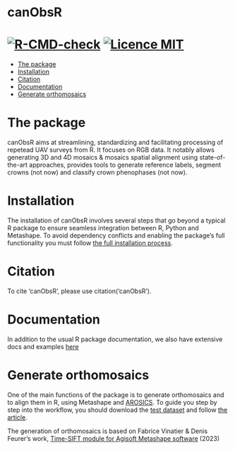 
<!-- README.md is generated from README.Rmd. Please edit that file -->

# canObsR

[![R-CMD-check](https://github.com/umr-amap/canObsR/actions/workflows/R-CMD-check.yaml/badge.svg)](https://github.com/umr-amap/canObsR/actions/workflows/R-CMD-check.yaml)
[![Licence
MIT](https://img.shields.io/badge/licence-MIT-blue.svg)](LICENSE)
================

- [The package](#the-package)
- [Installation](#installation)
- [Citation](#citation)
- [Documentation](#documentation)
- [Generate orthomosaics](#generate-orthomosaics)

# The package

canObsR aims at streamlining, standardizing and facilitating processing
of repetead UAV surveys from R. It focuses on RGB data. It notably
allows generating 3D and 4D mosaics & mosaics spatial alignment using
state-of-the-art approaches, provides tools to generate reference
labels, segment crowns (not now) and classify crown phenophases (not
now).

# Installation

The installation of canObsR involves several steps that go beyond a
typical R package to ensure seamless integration between R, Python and
Metashape. To avoid dependency conflicts and enabling the package’s full
functionality you must follow [the full installation
process](https://umr-amap.github.io/canObsR/articles/Complete-installation.html).

# Citation

To cite ‘canObsR’, please use citation(‘canObsR’).

# Documentation

In addition to the usual R package documentation, we also have extensive
docs and examples [here](https://umr-amap.github.io/canObsR/)

# Generate orthomosaics

One of the main functions of the package is to generate orthomosaics and
to align them in R, using Metashape and
[AROSICS](https://github.com/GFZ/arosics). To guide you step by step
into the workflow, you should download the [test
dataset](https://zenodo.org/uploads/14748367?token=eyJhbGciOiJIUzUxMiJ9.eyJpZCI6ImVhNjBlZWM5LWYwZTEtNGUxNS04ZDRmLWI3MTAwZTdiMTdmNSIsImRhdGEiOnt9LCJyYW5kb20iOiIzYmViYTgxNWE2OGNlYTA1Zjc1YzdmMWUzZTdjZTVkMSJ9.pzx-dAnjJXNp34OIpqfibrHxZxSUSj8FvdLPGd6r4IaJSa5sAW-eme_EenQr0bLPUAjFGhKrZ-OqrVOQ7bLKBw)
and follow [the
article](https://umr-amap.github.io/canObsR/articles/generate-and-align-ortomosaics.html).

The generation of orthomosaics is based on Fabrice Vinatier & Denis
Feurer’s work, [Time-SIFT module for Agisoft Metashape
software](https://doi.org/10.5281/zenodo.8367318) (2023)
